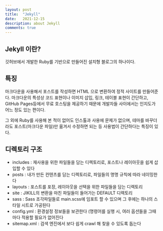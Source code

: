 ```yaml
---
layout: post
title:  "Jekyll"
date:   2021-12-15
description: about Jekyll
comments: true
---
```


## Jekyll 이란?
깃허브에서 개발한 Ruby를 기반으로 만들어진 설치형 블로그의 하나이다.

## 특징
마크다운을 사용해서 포스트를 작성하면 HTML 으로 변환하여 정적 사이트를 만들어준다. 마크다운의 특성상 코드 표현이나 이미지 삽입, 링크, 테이블 표현이 간단하고, GitHub Pages등에서 무료 호스팅을 제공하기 때문에 개발자들 사이에서는 인지도가 어느 정도 있는 편이다.

그 외에 Ruby를 사용해 본 적이 없어도 인스톨과 사용에 문제가 없으며, 테마를 바꾸더라도 포스트(마크다운 파일)만 옮겨서 수정하면 되는 등 사용법이 간단하다는 특징이 있다.

## 디렉토리 구조
- includes : 재사용을 위한 파일들을 담는 디렉토리로, 포스트나 레이아웃을 쉽게 삽입할 수 있다
- posts : 내가 만든 컨텐츠를 담는 디렉토리로, 파일들의 명명 규칙에 따라 네이밍한다
- layouts : 포스트를 포장, 레이아웃을 선택을 위한 파일들을 담는 디렉토리
- site : JIKILL의 변환을 마친 파일들이 들어가는 DEFAULT 디렉토리 
- sass : Sass 조각파일들로 main.scss에 임포트 할 수 있으며 그 후에는 하나의 스타일 시트로 가공된다
- config.yml : 환경설정 정보들을 보관한다 (명령어를 실행 시, 여러 옵션들을 그때마다 적용할 필요가 없어진다
- sitemap.xml : 검색 엔진에서 보다 쉽게 crawl 해 찾을 수 있도록 돕는다
